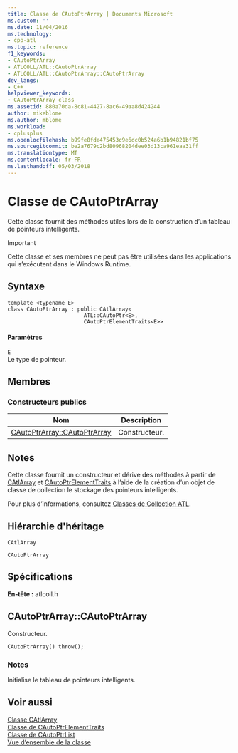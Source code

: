 ```yaml
---
title: Classe de CAutoPtrArray | Documents Microsoft
ms.custom: ''
ms.date: 11/04/2016
ms.technology:
- cpp-atl
ms.topic: reference
f1_keywords:
- CAutoPtrArray
- ATLCOLL/ATL::CAutoPtrArray
- ATLCOLL/ATL::CAutoPtrArray::CAutoPtrArray
dev_langs:
- C++
helpviewer_keywords:
- CAutoPtrArray class
ms.assetid: 880a70da-8c81-4427-8ac6-49aa8d424244
author: mikeblome
ms.author: mblome
ms.workload:
- cplusplus
ms.openlocfilehash: b99fe8fde475453c9e6dc0b524a6b1b94821bf75
ms.sourcegitcommit: be2a7679c2bd80968204dee03d13ca961eaa31ff
ms.translationtype: MT
ms.contentlocale: fr-FR
ms.lasthandoff: 05/03/2018
---
```

# <a name="cautoptrarray-class"></a>Classe de CAutoPtrArray
Cette classe fournit des méthodes utiles lors de la construction d’un tableau de pointeurs intelligents.  
  
> [!IMPORTANT]
>  Cette classe et ses membres ne peut pas être utilisées dans les applications qui s’exécutent dans le Windows Runtime.  
  
## <a name="syntax"></a>Syntaxe  
  
```
template <typename E>
class CAutoPtrArray : public CAtlArray<
                        ATL::CAutoPtr<E>,
                        CAutoPtrElementTraits<E>>
```  
  
#### <a name="parameters"></a>Paramètres  
 `E`  
 Le type de pointeur.  
  
## <a name="members"></a>Membres  
  
### <a name="public-constructors"></a>Constructeurs publics  
  
|Nom|Description|  
|----------|-----------------|  
|[CAutoPtrArray::CAutoPtrArray](#cautoptrarray)|Constructeur.|  
  
## <a name="remarks"></a>Notes  
 Cette classe fournit un constructeur et dérive des méthodes à partir de [CAtlArray](../../atl/reference/catlarray-class.md) et [CAutoPtrElementTraits](../../atl/reference/cautoptrelementtraits-class.md) à l’aide de la création d’un objet de classe de collection le stockage des pointeurs intelligents.  
  
 Pour plus d’informations, consultez [Classes de Collection ATL](../../atl/atl-collection-classes.md).  
  
## <a name="inheritance-hierarchy"></a>Hiérarchie d'héritage  
 `CAtlArray`  
  
 `CAutoPtrArray`  
  
## <a name="requirements"></a>Spécifications  
 **En-tête :** atlcoll.h  
  
##  <a name="cautoptrarray"></a>  CAutoPtrArray::CAutoPtrArray  
 Constructeur.  
  
```
CAutoPtrArray() throw();
```  
  
### <a name="remarks"></a>Notes  
 Initialise le tableau de pointeurs intelligents.  
  
## <a name="see-also"></a>Voir aussi  
 [Classe CAtlArray](../../atl/reference/catlarray-class.md)   
 [Classe de CAutoPtrElementTraits](../../atl/reference/cautoptrelementtraits-class.md)   
 [Classe de CAutoPtrList](../../atl/reference/cautoptrlist-class.md)   
 [Vue d’ensemble de la classe](../../atl/atl-class-overview.md)
